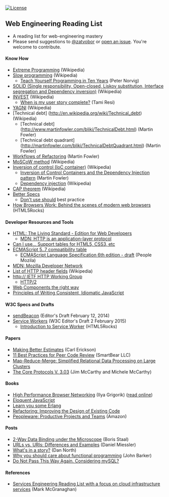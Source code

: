 [![License](https://img.shields.io/badge/license-Creative%20Commons%20BY%203.0-blue.svg)](http://creativecommons.org/licenses/by/3.0/)

## Web Engineering Reading List

* A reading list for web-engineering mastery
* Please send suggestions to [@zatvobor](https://twitter.com/zatvobor) or [open an issue](https://github.com/zatvobor/web-engineering/issues). You're welcome to contribute.


#### Know How
* [Extreme Programming](http://en.wikipedia.org/wiki/Extreme_programming) (Wikipedia)
* [Slow programming](https://en.wikipedia.org/wiki/Slow_programming) (Wikipedia)
    * [Teach Yourself Programming in Ten Years](http://norvig.com/21-days.html) (Peter Norvig)
* [SOLID (Single responsibility, Open-closed, Liskov substitution, Interface segregation and Dependency inversion)](http://en.wikipedia.org/wiki/SOLID_(object-oriented_design)) (Wikipedia)
* [INVEST](http://en.wikipedia.org/wiki/INVEST_(mnemonic)) (Wikipedia)
    * [When is my user story complete?](http://pivotallabs.com/when-is-my-user-story-complete/) (Tami Resi)
* [YAGNI](http://en.wikipedia.org/wiki/You_aren't_gonna_need_it) (Wikipedia)
* [Technical debt] (http://en.wikipedia.org/wiki/Technical_debt) (Wikipedia)
    * [Technical debt] (http://www.martinfowler.com/bliki/TechnicalDebt.html) (Martin Fowler)
    * [Technical debt quadrant] (http://martinfowler.com/bliki/TechnicalDebtQuadrant.html) (Martin Fowler)
* [Workflows of Refactoring](http://martinfowler.com/articles/workflowsOfRefactoring/) (Martin Fowler)
* [MoSCoW method](http://en.wikipedia.org/wiki/MoSCoW_method) (Wikipedia)
* [Inversion of control (IoC container)](http://en.wikipedia.org/wiki/Inversion_of_control) (Wikipedia)
    * [Inversion of Control Containers and the Dependency Injection pattern](http://martinfowler.com/articles/injection.html) (Martin Fowler)
    * [Dependency injection](http://en.wikipedia.org/wiki/Dependency_injection) (Wikipedia)
* [CAP theorem](http://en.wikipedia.org/wiki/CAP_theorem) (Wikipedia)
* [Better Specs](http://betterspecs.org)
    * [Don't use should](http://betterspecs.org/#should) best practice
* [How Browsers Work: Behind the scenes of modern web browsers](http://www.html5rocks.com/en/tutorials/internals/howbrowserswork/) (HTML5Rocks)


#### Developer Resources and Tools
* [HTML: The Living Standard - Edition for Web Developers](https://developers.whatwg.org)
    * [MDN: HTTP is an application-layer protocol](https://developer.mozilla.org/en-US/docs/Web/HTTP)
* [Can I use... Support tables for HTML5, CSS3, etc](http://caniuse.com)
* [ECMAScript 5..7 compatibility table](http://kangax.github.io/compat-table/es6/)
    * [ECMAScript Language Specification 6th edition - draft](https://people.mozilla.org/~jorendorff/es6-draft.html) (People Mozila)
* [MDN: Mozilla Developer Network](https://developer.mozilla.org/en-US/)
* [List of HTTP header fields](http://en.wikipedia.org/wiki/List_of_HTTP_header_fields) (Wikipedia)
* [http:// IETF HTTP Working Group](https://httpwg.github.io)
    * [HTTP/2](https://http2.github.io)
* [Web Components the right way](https://github.com/mateusortiz/webcomponents-the-right-way)
* [Principles of Writing Consistent, Idiomatic JavaScript](https://github.com/rwaldron/idiomatic.js)


#### W3C Specs and Drafts
* [sendBeacon](https://dvcs.w3.org/hg/webperf/raw-file/tip/specs/Beacon/Overview.html) (Editor's Draft February 12, 2014)
* [Service Workers](https://slightlyoff.github.io/ServiceWorker/spec/service_worker/) (W3C Editor's Draft 2 February 2015)
    * [Introduction to Service Worker](http://www.html5rocks.com/en/tutorials/service-worker/introduction/) (HTML5Rocks)


#### Papers
* [Making Better Estimates](http://spin.atomicobject.com/2008/11/26/making-better-estimates/) (Carl Erickson)
* [11 Best Practices for Peer Code Review](http://smartbear.com/SmartBear/media/pdfs/WP-CC-11-Best-Practices-of-Peer-Code-Review.pdf) (SmartBear LLC)
* [Map-Reduce-Merge: Simpliﬁed Relational Data Processing on Large Clusters](http://www.cs.duke.edu/courses/cps399.28/current/papers/sigmod07-YangDasdanEtAl-map_reduce_merge.pdf)
* [The Core Protocols V. 3.03](http://www.mccarthyshow.com/wp-content/uploads/2011/02/The+Core+Protocols+3.03.pdf) (Jim McCarthy and Michele McCarthy)

#### Books

* [High Performance Browser Networking](http://shop.oreilly.com/product/0636920028048.do) (Ilya Grigorik) ([read online](http://chimera.labs.oreilly.com/books/1230000000545/index.html))
* [Eloquent JavaScript](http://eloquentjavascript.net)
* [Learn you some Erlang](http://learnyousomeerlang.com/content)
* [Refactoring: Improving the Design of Existing Code](http://www.amazon.com/Refactoring-Improving-Design-Existing-Code/dp/0201485672)
* [Peopleware: Productive Projects and Teams](http://www.amazon.com/Peopleware-Productive-Projects-Second-Edition/dp/0932633439) (Amazon)


#### Posts

* [2-Way Data Binding under the Microscope](http://staal.io/blog/2014/02/05/2-way-data-binding-under-the-microscope) (Boris Staal)
* [URLs vs. URIs: Differences and Examples](http://www.danielmiessler.com/study/url_vs_uri/) (Daniel Miessler)
* [What's in a story?](http://dannorth.net/whats-in-a-story/) (Dan North)
* [Why you should care about functional programming](http://pivotallabs.com/why-you-should-care-about-functional-programming/) (John Barker)
* [Do Not Pass This Way Again. Considering mySQL?](http://grimoire.ca/mysql/choose-something-else)


#### References

* [Services Engineering Reading List with a focus on cloud infrastructure services](https://github.com/mmcgrana/services-engineering) (Mark McGranaghan)
